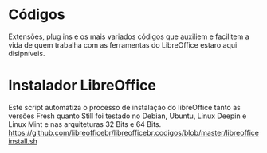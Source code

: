 # Códigos

Extensões, plug ins e os mais variados códigos que auxiliem e facilitem a vida de quem trabalha com as ferramentas do LibreOffice estaro aqui disipníveis.

# Instalador LibreOffice

Este script automatiza o processo de instalação do libreOffice tanto as versões Fresh quanto Still
foi testado no Debian, Ubuntu, Linux Deepin e Linux Mint e nas arquiteturas 32 Bits e 64 Bits.
https://github.com/libreofficebr/libreofficebr.codigos/blob/master/libreofficeinstall.sh
